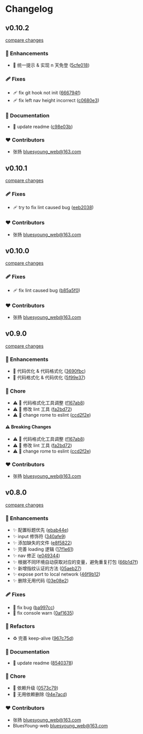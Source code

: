 # Changelog


## v0.10.2

[compare changes](https://github.com/BluesYoung-web/create-young-proj/compare/v0.10.1...v0.10.2)

### 🚀 Enhancements

- 🚀 统一提示 & 实现 n 天免登 ([5cfe018](https://github.com/BluesYoung-web/create-young-proj/commit/5cfe018))

### 🩹 Fixes

- 🩹 fix git hook not init ([666794f](https://github.com/BluesYoung-web/create-young-proj/commit/666794f))
- 🩹 fix left nav height incorrect ([c0680e3](https://github.com/BluesYoung-web/create-young-proj/commit/c0680e3))

### 📖 Documentation

- 📖 update readme ([c98e03b](https://github.com/BluesYoung-web/create-young-proj/commit/c98e03b))

### ❤️ Contributors

- 张扬 <bluesyoung_web@163.com>

## v0.10.1

[compare changes](https://github.com/BluesYoung-web/create-young-proj/compare/v0.10.0...v0.10.1)

### 🩹 Fixes

- 🩹 try to fix lint caused bug ([eeb2038](https://github.com/BluesYoung-web/create-young-proj/commit/eeb2038))

### ❤️ Contributors

- 张扬 <bluesyoung_web@163.com>

## v0.10.0

[compare changes](https://github.com/BluesYoung-web/create-young-proj/compare/v0.9.0...v0.10.0)

### 🩹 Fixes

- 🩹 fix lint caused bug ([b85a5f0](https://github.com/BluesYoung-web/create-young-proj/commit/b85a5f0))

### ❤️ Contributors

- 张扬 <bluesyoung_web@163.com>

## v0.9.0

[compare changes](https://github.com/BluesYoung-web/create-young-proj/compare/v0.8.0...v0.9.0)

### 🚀 Enhancements

- 🚀 代码优化 & 代码格式化 ([3690fbc](https://github.com/BluesYoung-web/create-young-proj/commit/3690fbc))
- 🚀 代码格式化 & 代码优化 ([5f99e37](https://github.com/BluesYoung-web/create-young-proj/commit/5f99e37))

### 🏡 Chore

- ⚠️  🏡 代码格式化工具调整 ([f167ab8](https://github.com/BluesYoung-web/create-young-proj/commit/f167ab8))
- ⚠️  🏡 修改 lint 工具 ([fa2bd72](https://github.com/BluesYoung-web/create-young-proj/commit/fa2bd72))
- ⚠️  🏡 change rome to eslint ([ccd2f2e](https://github.com/BluesYoung-web/create-young-proj/commit/ccd2f2e))

#### ⚠️ Breaking Changes

- ⚠️  🏡 代码格式化工具调整 ([f167ab8](https://github.com/BluesYoung-web/create-young-proj/commit/f167ab8))
- ⚠️  🏡 修改 lint 工具 ([fa2bd72](https://github.com/BluesYoung-web/create-young-proj/commit/fa2bd72))
- ⚠️  🏡 change rome to eslint ([ccd2f2e](https://github.com/BluesYoung-web/create-young-proj/commit/ccd2f2e))

### ❤️ Contributors

- 张扬 <bluesyoung_web@163.com>

## v0.8.0

[compare changes](https://github.com/BluesYoung-web/create-young-proj/compare/v0.7.0...v0.8.0)

### 🚀 Enhancements

- ✨  配置标题优先 ([ebab44e](https://github.com/BluesYoung-web/create-young-proj/commit/ebab44e))
- ✨  input 修饰符 ([340afe9](https://github.com/BluesYoung-web/create-young-proj/commit/340afe9))
- ✨  添加缺失的文件 ([e8f5822](https://github.com/BluesYoung-web/create-young-proj/commit/e8f5822))
- ✨  完善 loading 逻辑 ([17f1e61](https://github.com/BluesYoung-web/create-young-proj/commit/17f1e61))
- ✨  nav 修正 ([e049344](https://github.com/BluesYoung-web/create-young-proj/commit/e049344))
- ✨  根据不同环境自动获取对应的变量，避免重复打包 ([66b1d7f](https://github.com/BluesYoung-web/create-young-proj/commit/66b1d7f))
- ✨  新增指纹认证的方法 ([05aeb27](https://github.com/BluesYoung-web/create-young-proj/commit/05aeb27))
- ✨  expose port to local network ([46f9b12](https://github.com/BluesYoung-web/create-young-proj/commit/46f9b12))
- ✨  删除无用代码 ([03e08e2](https://github.com/BluesYoung-web/create-young-proj/commit/03e08e2))

### 🩹 Fixes

- 🐛  fix bug ([ba997cc](https://github.com/BluesYoung-web/create-young-proj/commit/ba997cc))
- 🐛  fix console warn ([0af1635](https://github.com/BluesYoung-web/create-young-proj/commit/0af1635))

### 💅 Refactors

- ♻️  完善 keep-alive ([967c75d](https://github.com/BluesYoung-web/create-young-proj/commit/967c75d))

### 📖 Documentation

- 📖 update readme ([8540378](https://github.com/BluesYoung-web/create-young-proj/commit/8540378))

### 🏡 Chore

- 🔨  依赖升级 ([0573c79](https://github.com/BluesYoung-web/create-young-proj/commit/0573c79))
- 🏡 无用依赖删除 ([94e7acd](https://github.com/BluesYoung-web/create-young-proj/commit/94e7acd))

### ❤️ Contributors

- 张扬 <bluesyoung_web@163.com>
- BluesYoung-web <bluesyoung_web@163.com>

